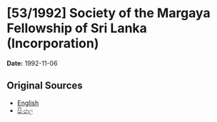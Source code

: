 # [53/1992] Society of the Margaya Fellowship of Sri Lanka (Incorporation)

**Date:** 1992-11-06

## Original Sources

- [English](https://documents.gov.lk/view/acts/1992/11/53-1992_E.pdf)
- [සිංහල](https://documents.gov.lk/view/acts/1992/11/53-1992_S.pdf)
